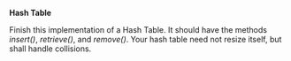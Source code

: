 **Hash Table**  

Finish this implementation of a Hash Table. It should have the methods *insert()*, *retrieve()*, and *remove()*. Your hash table need not resize itself, but shall handle collisions.  
